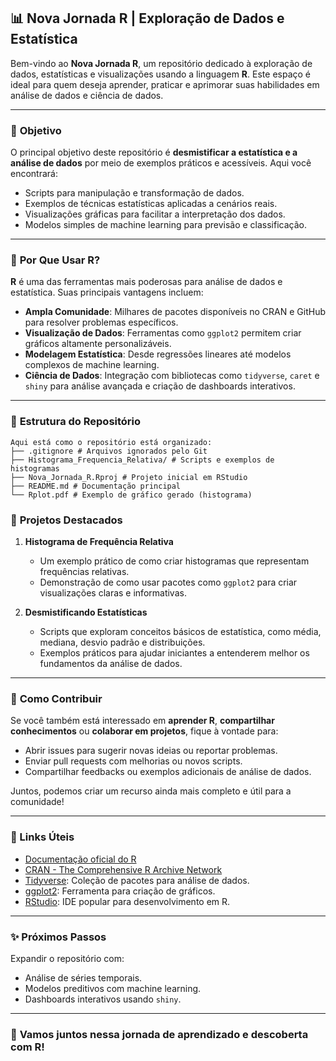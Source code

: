 ## 📊 **Nova Jornada R | Exploração de Dados e Estatística**

Bem-vindo ao **Nova Jornada R**, um repositório dedicado à exploração de dados, estatísticas e visualizações usando a linguagem **R**. Este espaço é ideal para quem deseja aprender, praticar e aprimorar suas habilidades em análise de dados e ciência de dados.

---

### 🎯 **Objetivo**

O principal objetivo deste repositório é **desmistificar a estatística e a análise de dados** por meio de exemplos práticos e acessíveis. Aqui você encontrará:

- Scripts para manipulação e transformação de dados.
- Exemplos de técnicas estatísticas aplicadas a cenários reais.
- Visualizações gráficas para facilitar a interpretação dos dados.
- Modelos simples de machine learning para previsão e classificação.

---

### 🔧 **Por Que Usar R?**

**R** é uma das ferramentas mais poderosas para análise de dados e estatística. Suas principais vantagens incluem:

- **Ampla Comunidade**: Milhares de pacotes disponíveis no CRAN e GitHub para resolver problemas específicos.
- **Visualização de Dados**: Ferramentas como `ggplot2` permitem criar gráficos altamente personalizáveis.
- **Modelagem Estatística**: Desde regressões lineares até modelos complexos de machine learning.
- **Ciência de Dados**: Integração com bibliotecas como `tidyverse`, `caret` e `shiny` para análise avançada e criação de dashboards interativos.

---


### 📂 **Estrutura do Repositório**
```
Aqui está como o repositório está organizado:
├── .gitignore # Arquivos ignorados pelo Git
├── Histograma_Frequencia_Relativa/ # Scripts e exemplos de histogramas
├── Nova_Jornada_R.Rproj # Projeto inicial em RStudio
├── README.md # Documentação principal
└── Rplot.pdf # Exemplo de gráfico gerado (histograma)
```
### 🌟 **Projetos Destacados**

1. **Histograma de Frequência Relativa**
   - Um exemplo prático de como criar histogramas que representam frequências relativas.
   - Demonstração de como usar pacotes como `ggplot2` para criar visualizações claras e informativas.

2. **Desmistificando Estatísticas**
   - Scripts que exploram conceitos básicos de estatística, como média, mediana, desvio padrão e distribuições.
   - Exemplos práticos para ajudar iniciantes a entenderem melhor os fundamentos da análise de dados.

---

### 🚀 **Como Contribuir**

Se você também está interessado em **aprender R**, **compartilhar conhecimentos** ou **colaborar em projetos**, fique à vontade para:

- Abrir issues para sugerir novas ideias ou reportar problemas.
- Enviar pull requests com melhorias ou novos scripts.
- Compartilhar feedbacks ou exemplos adicionais de análise de dados.

Juntos, podemos criar um recurso ainda mais completo e útil para a comunidade!

---

### **🔗 Links Úteis**

- [Documentação oficial do R](https://www.r-project.org/)
- [CRAN - The Comprehensive R Archive Network](https://cran.r-project.org/)
- [Tidyverse](https://www.tidyverse.org/): Coleção de pacotes para análise de dados.
- [ggplot2](https://ggplot2.tidyverse.org/): Ferramenta para criação de gráficos.
- [RStudio](https://www.rstudio.com/): IDE popular para desenvolvimento em R.

---

### ✨ **Próximos Passos**
Expandir o repositório com:
- Análise de séries temporais.
- Modelos preditivos com machine learning.
- Dashboards interativos usando `shiny`.

---

### 🚀 **Vamos juntos nessa jornada de aprendizado e descoberta com R!**
